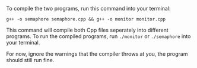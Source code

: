To compile the two programs, run this command into your terminal:
```
g++ -o semaphore semaphore.cpp && g++ -o monitor monitor.cpp
```
This command will compile both Cpp files seperately into different programs.
To run the compiled programs, run `./monitor` or `./semaphore` into your
terminal.

For now, ignore the warnings that the compiler throws at you, the program 
should still run fine.
